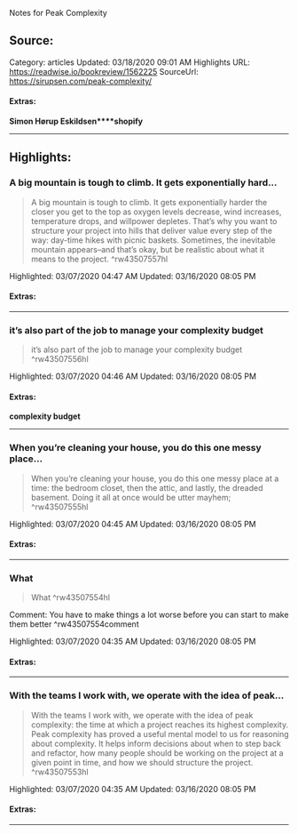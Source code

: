 Notes for Peak Complexity

## Source:
Category: articles
Updated: 03/18/2020 09:01 AM
Highlights URL: https://readwise.io/bookreview/1562225
SourceUrl: https://sirupsen.com/peak-complexity/


#### Extras:
**Simon Hørup Eskildsen****shopify**



 
-----
 ## Highlights:

### A big mountain is tough to climb. It gets exponentially hard...
>A big mountain is tough to climb. It gets exponentially harder the closer you get to the top as oxygen levels decrease, wind increases, temperature drops, and willpower depletes. That’s why you want to structure your project into hills that deliver value every step of the way: day-time hikes with picnic baskets. Sometimes, the inevitable mountain appears–and that’s okay, but be realistic about what it means to the project. ^rw43507557hl


Highlighted: 03/07/2020 04:47 AM
Updated: 03/16/2020 08:05 PM


#### Extras:





------

### it’s also part of the job to manage your complexity budget
>it’s also part of the job to manage your complexity budget ^rw43507556hl


Highlighted: 03/07/2020 04:46 AM
Updated: 03/16/2020 08:05 PM


#### Extras:
**complexity budget**




------

### When you’re cleaning your house, you do this one messy place...
>When you’re cleaning your house, you do this one messy place at a time: the bedroom closet, then the attic, and lastly, the dreaded basement. Doing it all at once would be utter mayhem; ^rw43507555hl


Highlighted: 03/07/2020 04:45 AM
Updated: 03/16/2020 08:05 PM


#### Extras:





------

### What
>What ^rw43507554hl

Comment: You have to make things a lot worse before you can start to make them better ^rw43507554comment

Highlighted: 03/07/2020 04:35 AM
Updated: 03/16/2020 08:05 PM


#### Extras:





------

### With the teams I work with, we operate with the idea of peak...
>With the teams I work with, we operate with the idea of peak complexity: the time at which a project reaches its highest complexity. Peak complexity has proved a useful mental model to us for reasoning about complexity. It helps inform decisions about when to step back and refactor, how many people should be working on the project at a given point in time, and how we should structure the project. ^rw43507553hl


Highlighted: 03/07/2020 04:35 AM
Updated: 03/16/2020 08:05 PM


#### Extras:





------

